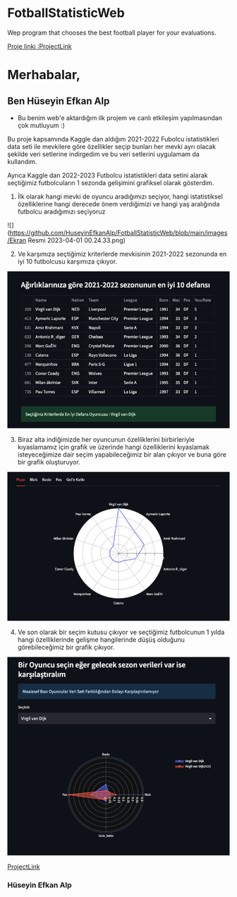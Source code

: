 # FotballStatisticWeb
 Wep program that chooses the best football player for your evaluations.
 
 [Proje linki :ProjectLink](https://huseyinefkanalp-fotballstatisticweb-app-w7qa41.streamlit.app/)
 
# Merhabalar,
## Ben Hüseyin Efkan Alp
 * Bu benim web'e aktardığım ilk projem ve canlı etkileşim yapılmasından çok mutluyum :)
 
 Bu proje kapsamında Kaggle dan aldığım 2021-2022 Fubolcu istatistikleri data seti ile mevkilere göre özellikler seçip 
 bunları her mevki ayrı olacak şekilde veri setlerine indirgedim ve bu veri setlerini uygulamam da kullandım.
 
 Ayrıca Kaggle dan 2022-2023 Futbolcu istatistikleri data setini alarak seçtiğimiz futbolcuların 1 sezonda gelişimini
 grafiksel olarak gösterdim.
 
 1. İlk olarak hangi mevki de oyuncu aradığımızı seçiyor, hangi istatistiksel özelliklerine hangi derecede önem verdiğimizi ve hangi yaş aralığında futbolcu aradığımızı seçiyoruz
 
 ![](https://github.com/HuseyinEfkanAlp/FotballStatisticWeb/blob/main/images/Ekran Resmi 2023-04-01 00.24.33.png)
 
 2. Ve karşımıza seçtiğimiz kriterlerde mevkisinin 2021-2022 sezonunda en iyi 10 futbolcusu karşımıza çıkıyor.
 
 ![](https://github.com/HuseyinEfkanAlp/FotballStatisticWeb/blob/main/images/ilk10.png)
 
 3. Biraz alta indiğimizde her oyuncunun özelliklerini birbirleriyle kıyaslamamız için grafik ve üzerinde hangi özelliklerini kıyaslamak isteyeceğimize dair seçim yapabileceğimiz bir alan çıkıyor ve buna göre bir grafik oluşturuyor.
 
 ![](https://github.com/HuseyinEfkanAlp/FotballStatisticWeb/blob/main/images/graph.png)
 
 4. Ve son olarak bir seçim kutusu çıkıyor ve seçtiğimiz futbolcunun 1 yılda hangi özelliklerinde gelişme hangilerinde düşüş olduğunu görebileceğimiz bir grafik çıkıyor.
 
 ![](https://github.com/HuseyinEfkanAlp/FotballStatisticWeb/blob/main/images/pastvsfuture.png)
 
 [ProjectLink](https://huseyinefkanalp-fotballstatisticweb-app-w7qa41.streamlit.app/)
 
 ### Hüseyin Efkan Alp
 
 
